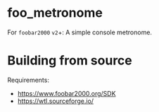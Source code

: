# foo_metronome
For `foobar2000` `v2`+: A simple console metronome.

# Building from source
Requirements:
* https://www.foobar2000.org/SDK
* https://wtl.sourceforge.io/
